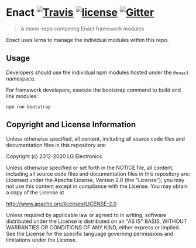 # Enact [![Travis](https://img.shields.io/travis/enactjs/enact.svg?style=flat-square)](https://travis-ci.org/enactjs/enact) [![license](https://img.shields.io/github/license/enactjs/enact.svg?style=flat-square)](http://www.apache.org/licenses/LICENSE-2.0) [![Gitter](https://img.shields.io/gitter/room/EnactJS/Lobby.svg?style=flat-square)](https://gitter.im/EnactJS/Lobby)

> A mono-repo containing Enact framework modules

Enact uses lerna to manage the individual modules within this repo.

## Usage

Developers should use the individual npm modules hosted under the `@enact` namespace.

For framework developers, execute the bootstrap command to build and link modules:

```
npm run bootstrap
```

## Copyright and License Information

Unless otherwise specified, all content, including all source code files and
documentation files in this repository are:

Copyright (c) 2012-2020 LG Electronics

Unless otherwise specified or set forth in the NOTICE file, all content,
including all source code files and documentation files in this repository are:
Licensed under the Apache License, Version 2.0 (the "License");
you may not use this content except in compliance with the License.
You may obtain a copy of the License at

http://www.apache.org/licenses/LICENSE-2.0

Unless required by applicable law or agreed to in writing, software
distributed under the License is distributed on an "AS IS" BASIS,
WITHOUT WARRANTIES OR CONDITIONS OF ANY KIND, either express or implied.
See the License for the specific language governing permissions and
limitations under the License.
